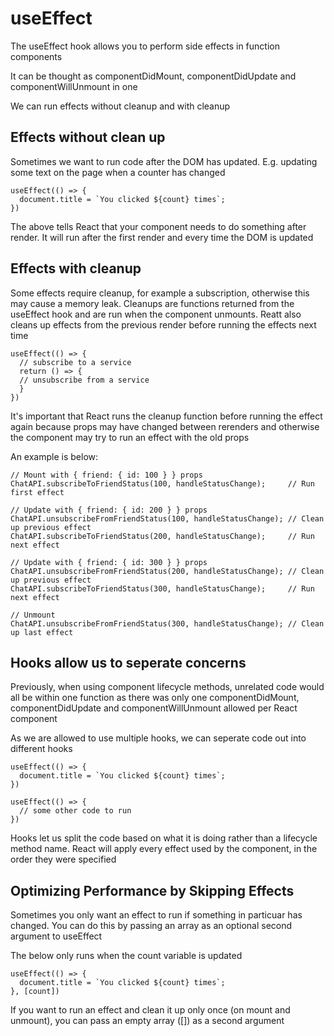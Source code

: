 # useEffect

The useEffect hook allows you to perform side effects in function components

It can be thought as componentDidMount, componentDidUpdate and componentWillUnmount in one

We can run effects without cleanup and with cleanup

## Effects without clean up

Sometimes we want to run code after the DOM has
updated. E.g. updating some text on the page when a counter has changed

```
useEffect(() => {
  document.title = `You clicked ${count} times`;
})
```

The above tells React that your component needs to do something after render. It will run after the first render and every time the DOM is updated

## Effects with cleanup

Some effects require cleanup, for example a subscription, otherwise this may cause a memory leak. Cleanups are functions returned from the useEffect hook and are run when the component unmounts. Reatt also cleans up effects from the previous render before running the effects next time

```
useEffect(() => {
  // subscribe to a service
  return () => {
  // unsubscribe from a service
  }
})
```

It's important that React runs the cleanup function before running the effect again because props may have changed between rerenders and otherwise the component may try to run an effect with the old props

An example is below:

```
// Mount with { friend: { id: 100 } } props
ChatAPI.subscribeToFriendStatus(100, handleStatusChange);     // Run first effect

// Update with { friend: { id: 200 } } props
ChatAPI.unsubscribeFromFriendStatus(100, handleStatusChange); // Clean up previous effect
ChatAPI.subscribeToFriendStatus(200, handleStatusChange);     // Run next effect

// Update with { friend: { id: 300 } } props
ChatAPI.unsubscribeFromFriendStatus(200, handleStatusChange); // Clean up previous effect
ChatAPI.subscribeToFriendStatus(300, handleStatusChange);     // Run next effect

// Unmount
ChatAPI.unsubscribeFromFriendStatus(300, handleStatusChange); // Clean up last effect
```

## Hooks allow us to seperate concerns

Previously, when using component lifecycle methods, unrelated code would all be within one function as there was only one componentDidMount, componentDidUpdate and componentWillUnmount allowed per React component

As we are allowed to use multiple hooks, we can seperate code out into different hooks

```
useEffect(() => {
  document.title = `You clicked ${count} times`;
})

useEffect(() => {
  // some other code to run
})
```

Hooks let us split the code based on what it is doing rather than a lifecycle method name. React will apply every effect used by the component, in the order they were specified

## Optimizing Performance by Skipping Effects

Sometimes you only want an effect to run if something in particuar has changed. You can do this by passing an array as an optional second argument to useEffect

The below only runs when the count variable is updated

```
useEffect(() => {
  document.title = `You clicked ${count} times`;
}, [count])
```

If you want to run an effect and clean it up only once (on mount and unmount), you can pass an empty array ([]) as a second argument
